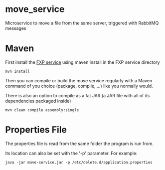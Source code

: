 # move_service
Microservice to move a file from the same server, triggered with RabbitMQ messages

# Maven 
First install the [FXP service](https://github.com/viaacode/fxp_service) using maven install in the FXP service directory
```
mvn install
```
Then you can compile or build the move service regularly with a Maven command of you choice (package, compile, ...) like you normally would.

There is also an option to compile as a fat JAR (a JAR file with all of its dependencies packaged inside)

```
mvn clean compile assembly:single
```

# Properties File

The properties file is read from the same folder the program is run from.

Its location can also be set with the '-p' parameter. For example:

```
java -jar move-service.jar -p /etc/delete.d/application.properties
```